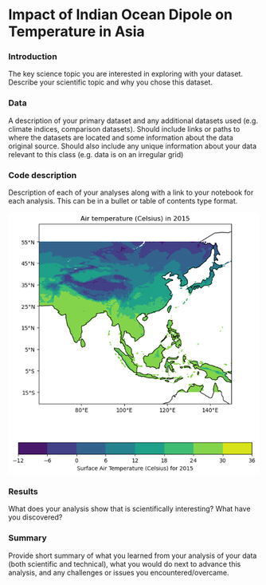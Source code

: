# Impact of Indian Ocean Dipole on Temperature in Asia 

### Introduction 
The key science topic you are interested in exploring with your dataset. Describe your scientific topic and why you chose this dataset.  

### Data 
A description of your primary dataset and any additional datasets used (e.g. climate indices, comparison datasets).  Should include links or paths to where the datasets are located and some information about the data original source. Should also include any unique information about your data relevant to this class (e.g. data is on an irregular grid) 

### Code description 
Description of each of your analyses along with a link to your notebook for each analysis. This can be in a bullet or table of contents type format.  

<!-- Image -->
<img src="1.png" id="image1" style="display:block;" onclick="toggleVisibility('image1', 'code1')">

<!-- Code Block (initially hidden) -->
<pre id="code1" style="display:none;">
  <code>
    // Your code here
    import matplotlib.pyplot as plt
import cartopy.crs as ccrs
import numpy as np
from cartopy.util import add_cyclic_point
import cartopy.mpl.ticker as cticker
import cartopy.feature as cfeature

# Assuming ds_mean_1961 and ds_1961 are your data sources

# Make the figure larger
fig = plt.figure(figsize=(11, 8.5))

# Set the axes using the specified map projection
# Adjust the position of the map to leave space for the colorbar
ax = plt.axes([0.05, 0.2, 0.9, 0.7], projection=ccrs.PlateCarree())

# Add cyclic point to data
data = ds_mean_1961['tave']
data, lons = add_cyclic_point(data, coord=ds_1961['lon'])

# Define levels for finer intervals, ignoring NaNs
level_interval = 2  # Change this value as needed
levels = np.arange(np.nanmin(data), np.nanmax(data) + level_interval, level_interval)

# Make a filled contour plot with specified levels
cs = ax.contourf(lons, ds_1961['lat'], data, levels=levels,
                 transform=ccrs.PlateCarree(), cmap='coolwarm', extend='both')

# Add coastlines
ax.coastlines()
# Add country boundaries
ax.add_feature(cfeature.BORDERS, edgecolor='black')

# Define the xticks for longitude
lon_range = np.arange(np.floor(ds_1961['lon'].min()), np.ceil(ds_1961['lon'].max()) + 1, 20)
ax.set_xticks(lon_range, crs=ccrs.PlateCarree())
lon_formatter = cticker.LongitudeFormatter()
ax.xaxis.set_major_formatter(lon_formatter)

# Define the yticks for latitude
lat_range = np.arange(np.floor(ds_1961['lat'].min()), np.ceil(ds_1961['lat'].max()) + 1, 10)
ax.set_yticks(lat_range, crs=ccrs.PlateCarree())
lat_formatter = cticker.LatitudeFormatter()
ax.yaxis.set_major_formatter(lat_formatter) 

# Define the longitude and latitude range
ax.set_extent([ds_1961['lon'].min(), ds_1961['lon'].max(), ds_1961['lat'].min(), ds_1961['lat'].max()])

# Add title
plt.title("Air Temperature (Celsius) in 1961")

# Create a new axes for the colorbar just below the map
cbar_ax = fig.add_axes([0.15, 0.1, 0.7, 0.03]) # Adjust these values as needed
cbar = plt.colorbar(cs, cax=cbar_ax, orientation='horizontal', label='Surface Air Temperature (Celsius)')

# Save and show the plot
plt.savefig('air_temp_1961.png', dpi=300, bbox_inches='tight')
plt.show()
  </code>
</pre>


### Results 
What does your analysis show that is scientifically interesting? What have you discovered?  

### Summary 
Provide short summary of what you learned from your analysis of your data (both scientific and technical), what you would do next to advance this analysis, and any challenges or issues you encountered/overcame.

<script>
  function toggleVisibility(imageId, codeId) {
    var image = document.getElementById(imageId);
    var code = document.getElementById(codeId);
    if (image.style.display === "none") {
      image.style.display = "block";
      code.style.display = "none";
    } else {
      image.style.display = "none";
      code.style.display = "block";
    }
  }
</script>
